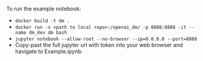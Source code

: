 To run the example notebook:
- `docker build -t dm .`
- `docker run -v <path to local repo>:/openai_dm/ -p 8888:8888 -it --name dm_dev dm bash`
- `jupyter notebook --allow-root --no-browser --ip=0.0.0.0 --port=8888`
- Copy-past the full jupyter url with token into your web browser and havigate to Example.ipynb.